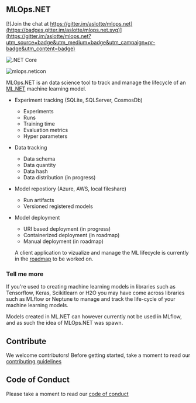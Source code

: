 ## MLOps.NET
[![Join the chat at https://gitter.im/aslotte/mlops.net](https://badges.gitter.im/aslotte/mlops.net.svg)](https://gitter.im/aslotte/mlops.net?utm_source=badge&utm_medium=badge&utm_campaign=pr-badge&utm_content=badge)

![.NET Core](https://github.com/aslotte/MLOps.NET/workflows/.NET%20Core/badge.svg)

![mlops.neticon](https://img.shields.io/nuget/v/MLOps.NET.svg)

MLOps.NET is an data science tool to track and manage the lifecycle of an [ML.NET](https://github.com/dotnet/machinelearning) machine learning model.

- Experiment tracking (SQLite, SQLServer, CosmosDb)
  - Experiments
  - Runs
  - Training time
  - Evaluation metrics
  - Hyper parameters
- Data tracking
  - Data schema
  - Data quantity
  - Data hash
  - Data distribution (in progress)
- Model repostiory (Azure, AWS, local fileshare)
  - Run artifacts
  - Versioned registered models
- Model deployment
  - URI based deployment (in progress)
  - Containerized deployment (in roadmap)
  - Manual deployment (in roadmap)
  
  A client application to vizualize and manage the ML lifecycle is currently in the [roadmap](https://github.com/aslotte/MLOps.NET/blob/master/images/roadmap.png) to be worked on.

### Tell me more
If you're used to creating machine learning models in libraries such as Tensorflow, Keras, Scikitlearn or H2O you may have come across libraries such as MLflow or Neptune to manage and track the life-cycle of your machine learning models. 

Models created in ML.NET can however currently not be used in MLflow, and as such the idea of MLOps.NET was spawn.

## Contribute
We welcome contributors! Before getting started, take a moment to read our [contributing guidelines](https://github.com/aslotte/MLOps.NET/blob/master/Contributing.md)

## Code of Conduct
Please take a moment to read our [code of conduct](https://github.com/aslotte/MLOps.NET/blob/master/CODE_OF_CONDUCT.md) 

